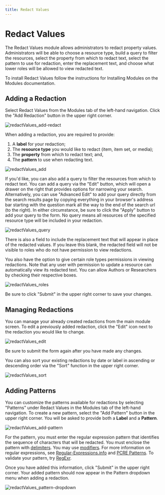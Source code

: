 ```yaml
---
title: Redact Values
---
```


# Redact Values

The Redact Values module allows administrators to redact property values. Administrators will be able to choose a resource type, build a query to filter the resources, select the property from which to redact text, select the pattern to use for redaction, enter the replacement text, and choose what lower roles will be allowed to view redacted text.

To install Redact Values follow the instructions for Installing Modules on the Modules documentation.

## Adding a Redaction

Select Redact Values from the Modules tab of the left-hand navigation. Click the "Add Redaction" button in the upper right corner.

![redactValues_add-redact](https://user-images.githubusercontent.com/84726696/156190626-078e1790-a735-4429-a5bd-14451228fd0e.png)

When adding a redaction, you are required to provide:
1. A **label** for your redaction;
2. The **resource type** you would like to redact (item, item set, or media);
3. The **property** from which to redact text; and,
4. The **pattern** to use when redacting text.

![redactValues_add](https://user-images.githubusercontent.com/84726696/156047250-54013e57-687e-4e39-af2c-6d82bb612656.png)

If you'd like, you can also add a query to filter the resources from which to redact text. You can add a query via the "Edit" button, which will open a drawer on the right that provides options for narrowing your search. Alternatively, you can use "Advanced Edit" to add your query directly from the search results page by copying everything in your browser's address bar starting with the question mark all the way to the end of the search url (to the right). In either circumstance, be sure to click the "Apply" button to add your query to the form. No query means all resources of the specified resource type will be included in your redaction. 

![redactValues_query](https://user-images.githubusercontent.com/84726696/156191772-b2228d48-f3de-4d71-8bbc-befd24ca961a.png)

There is also a field to include the replacement text that will appear in place of the redacted values. If you leave this blank, the redacted field will not be visible to roles who do not have permission to view redactions.

You also have the option to give certain role types permissions in viewing redactions. Note that any user with permission to update a resource can automatically view its redacted text. You can allow Authors or Researchers by checking their respective boxes.

![redactValues_roles](https://user-images.githubusercontent.com/84726696/156188161-fcfa374f-549a-4e5c-ae82-1deaae17ab66.png)

Be sure to click "Submit" in the upper right corner to save your changes.

## Managing Redactions

You can manage your already created redactions from the main module screen. To edit a previously added redaction, click the "Edit" icon next to the redaction you would like to change. 

![redactValues_edit](https://user-images.githubusercontent.com/84726696/156193324-5cec6d72-ba5a-43b0-91d7-69f32d6dbe48.png)

Be sure to submit the form again after you have made any changes. 

You can also sort your existing redactions by date or label in ascending or descending order via the "Sort" function in the upper right corner.

![redactValues_sort](https://user-images.githubusercontent.com/84726696/156193884-a01989eb-fa8c-4938-846b-eac9afabb003.png)

## Adding Patterns

You can customize the patterns available for redactions by selecting "Patterns" under Redact Values in the Modules tab of the left-hand navigation. To create a new pattern, select the "Add Pattern" button in the upper right corner. You will be asked to provide both a **Label** and a **Pattern**.

![redactValues_add-pattern](https://user-images.githubusercontent.com/84726696/156194720-a108ed09-5936-457a-8233-fcdbb285ce31.png)

For the pattern, you must enter the regular expression pattern that identifies the sequence of characters that will be redacted. You must enclose the pattern with [delimiters](https://www.php.net/manual/en/regexp.reference.delimiters.php). You may use [modifiers](https://www.php.net/manual/en/reference.pcre.pattern.modifiers.php). For more information on regular expressions, see [Regular-Expressions.info](https://www.regular-expressions.info/) and [PCRE Patterns](https://www.php.net/manual/en/pcre.pattern.php). To validate your pattern, try [RegExr](https://regexr.com/).

Once you have added this information, click "Submit" in the upper right corner. Your added pattern should now appear in the Pattern dropdown menu when adding a redaction.

![redactValues_pattern-dropdown](https://user-images.githubusercontent.com/84726696/156195243-72e765ca-04a0-4de4-bdc7-571a38e4df18.png)


